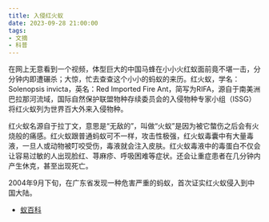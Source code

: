 ```yaml
---
title: 入侵红火蚁
date: 2023-09-28 21:00:00
tags: 
- 文摘
- 科普
---
```


在网上无意看到一个视频，体型巨大的中国马蜂在小小火红蚁面前竟不堪一击，分分钟内即遭碾杀；大惊，忙去查查这个小小的蚂蚁的来历。红火蚁，学名：Solenopsis invicta，英名：Red Imported Fire Ant，简写为RIFA，源自于南美洲巴拉那河流域，国际自然保护联盟物种存续委员会的入侵物种专家小组（ISSG）将红火蚁列为世界百大外来入侵物种。

红火蚁名源自于拉丁文，意思是“无敌的”，叫做“火蚁”是因为被它螫伤之后会有火烧般的痛感。红火蚁跟普通蚂蚁可不一样，攻击性极强，红火蚁毒囊中有大量毒液，一旦人或动物被叮咬受伤，毒液就会注入皮肤。红火蚁毒液中的毒蛋白不仅会让容易过敏的人出现脸红、荨麻疹、呼吸困难等症状。还会让重症患者在几分钟内产生休克，甚至出现死亡。

2004年9月下旬，在广东省发现一种危害严重的蚂蚁，首次证实红火蚁侵入到中国大陆。

- [蚁百科](https://www.antwiki.org/wiki/Solenopsis_invicta)
